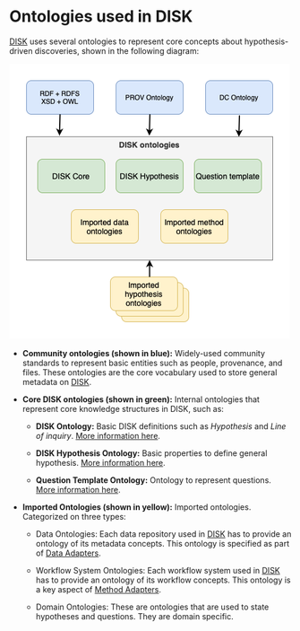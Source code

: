 # Ontologies used in DISK

[DISK](https://disk.isi.edu) uses several ontologies to represent core concepts about hypothesis-driven discoveries, shown in the following diagram:

![Disk Ontologies](../../figures/DISK-ontologies.png "DISK Ontologies")

 - **Community ontologies (shown in blue):** Widely-used community standards to represent basic entities such as people, provenance, and files. These ontologies are the core vocabulary used to store general metadata on [DISK](https://disk.isi.edu).

 - **Core DISK ontologies (shown in green):** Internal ontologies that represent core knowledge structures in DISK, such as:

    - **DISK Ontology:** Basic DISK definitions such as *Hypothesis* and *Line of inquiry*. [More information here](http://disk-project.org/ontology/disk#).

    - **DISK Hypothesis Ontology:** Basic properties to define general hypothesis. [More information here](http://disk-project.org/ontology/hypothesis#).
 
    - **Question Template Ontology:** Ontology to represent questions. [More information here](./question-ontology.md).

 - **Imported Ontologies (shown in yellow):** Imported ontologies. Categorized on three types:

    - Data Ontologies: Each data repository used in [DISK](https://disk.isi.edu) has to provide an ontology of its metadata concepts. This ontology is specified as part of [Data Adapters](/data-adapter).

    - Workflow System Ontologies: Each workflow system used in [DISK](https://disk.isi.edu) has to provide an ontology of its workflow concepts.  This ontology is a key aspect of [Method Adapters](/method-adapter).

    - Domain Ontologies: These are ontologies that are used to state hypotheses and questions.  They are domain specific.
